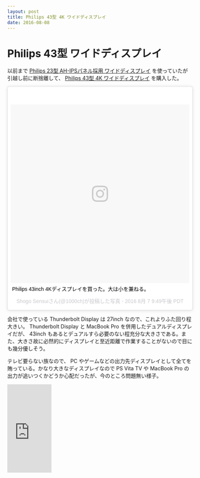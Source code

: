 ```yaml
---
layout: post
title: Philips 43型 4K ワイドディスプレイ
date: 2016-08-08
---
```


# Philips 43型 ワイドディスプレイ

以前まで [Philips 23型 AH-IPSパネル採用 ワイドディスプレイ](https://www.amazon.co.jp/dp/B00UPK2VXO/?tag=1000ch-22) を使っていたが引越し前に断捨離して、 [Philips 43型 4K ワイドディスプレイ](https://www.amazon.co.jp/dp/B01D9FP20A/?tag=1000ch-22) を購入した。

<blockquote class="instagram-media" data-instgrm-captioned data-instgrm-version="7" style=" background:#FFF; border:0; border-radius:3px; box-shadow:0 0 1px 0 rgba(0,0,0,0.5),0 1px 10px 0 rgba(0,0,0,0.15); margin: 1px; max-width:658px; padding:0; width:99.375%; width:-webkit-calc(100% - 2px); width:calc(100% - 2px);"><div style="padding:8px;"> <div style=" background:#F8F8F8; line-height:0; margin-top:40px; padding:50.0% 0; text-align:center; width:100%;"> <div style=" background:url(data:image/png;base64,iVBORw0KGgoAAAANSUhEUgAAACwAAAAsCAMAAAApWqozAAAABGdBTUEAALGPC/xhBQAAAAFzUkdCAK7OHOkAAAAMUExURczMzPf399fX1+bm5mzY9AMAAADiSURBVDjLvZXbEsMgCES5/P8/t9FuRVCRmU73JWlzosgSIIZURCjo/ad+EQJJB4Hv8BFt+IDpQoCx1wjOSBFhh2XssxEIYn3ulI/6MNReE07UIWJEv8UEOWDS88LY97kqyTliJKKtuYBbruAyVh5wOHiXmpi5we58Ek028czwyuQdLKPG1Bkb4NnM+VeAnfHqn1k4+GPT6uGQcvu2h2OVuIf/gWUFyy8OWEpdyZSa3aVCqpVoVvzZZ2VTnn2wU8qzVjDDetO90GSy9mVLqtgYSy231MxrY6I2gGqjrTY0L8fxCxfCBbhWrsYYAAAAAElFTkSuQmCC); display:block; height:44px; margin:0 auto -44px; position:relative; top:-22px; width:44px;"></div></div> <p style=" margin:8px 0 0 0; padding:0 4px;"> <a href="https://www.instagram.com/p/BI1btqzDtwC/" style="color:#000; font-family:Arial,sans-serif; font-size:14px; font-style:normal; font-weight:normal; line-height:17px; text-decoration:none; word-wrap:break-word;" target="_blank">Philips 43inch 4Kディスプレイを買った。大は小を兼ねる。</a></p> <p style=" color:#c9c8cd; font-family:Arial,sans-serif; font-size:14px; line-height:17px; margin-bottom:0; margin-top:8px; overflow:hidden; padding:8px 0 7px; text-align:center; text-overflow:ellipsis; white-space:nowrap;">Shogo Sensuiさん(@1000ch)が投稿した写真 - <time style=" font-family:Arial,sans-serif; font-size:14px; line-height:17px;" datetime="2016-08-08T04:49:19+00:00">2016 8月 7 9:49午後 PDT</time></p></div></blockquote>

会社で使っている Thunderbolt Display は 27inch なので、これよりふた回り程大きい。 Thunderbolt Display と MacBook Pro を併用したデュアルディスプレイだが、 43inch もあるとデュアルすら必要のない程充分な大きさである。また、大きさ故に必然的にディスプレイと至近距離で作業することがないので目にも幾分優しそう。

テレビ要らない族なので、 PC やゲームなどの出力先ディスプレイとして全てを賄っている。かなり大きなディスプレイなので PS Vita TV や MacBook Pro の出力が追いつくかどうか心配だったが、今のところ問題無い様子。

<iframe src="https://rcm-fe.amazon-adsystem.com/e/cm?t=1000ch-22&o=9&p=8&l=as1&asins=B01D9FP20A&ref=qf_sp_asin_til&fc1=000000&IS2=1&lt1=_blank&m=amazon&lc1=0000FF&bc1=000000&bg1=FFFFFF&f=ifr" style="width:120px;height:240px;" scrolling="no" marginwidth="0" marginheight="0" frameborder="0"></iframe>
